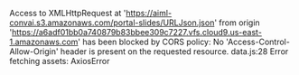 Access to XMLHttpRequest at 'https://aiml-convai.s3.amazonaws.com/portal-slides/URLJson.json' from origin 'https://a6adf01bb0a740879b83bbee309c7227.vfs.cloud9.us-east-1.amazonaws.com' has been blocked by CORS policy: No 'Access-Control-Allow-Origin' header is present on the requested resource.
data.js:28 Error fetching assets: AxiosError
